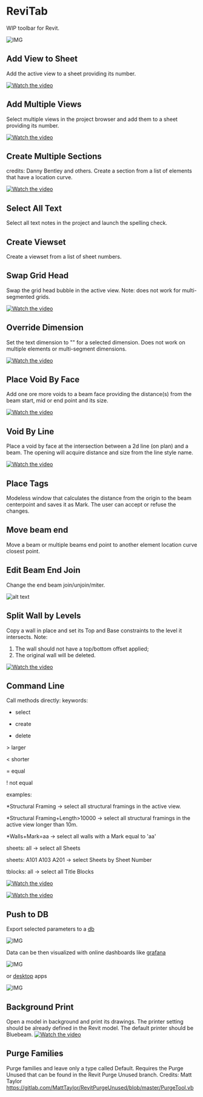 # ReviTab
WIP toolbar for Revit. 

![IMG](https://i.imgur.com/bhix3ai.png)

## Add View to Sheet
Add the active view to a sheet providing its number.

[![Watch the video](https://img.youtube.com/vi/adpGT6SKGek/maxresdefault.jpg)](https://youtu.be/adpGT6SKGek)

## Add Multiple Views
Select multiple views in the project browser and add them to a sheet providing its number.

[![Watch the video](https://img.youtube.com/vi/nmRzktJehwo/maxresdefault.jpg)](https://youtu.be/nmRzktJehwo)

## Create Multiple Sections
credits: Danny Bentley and others. Create a section from a list of elements that have a location curve.

[![Watch the video](https://img.youtube.com/vi/mj504sYGDZM/maxresdefault.jpg)](https://youtu.be/mj504sYGDZM)

## Select All Text
Select all text notes in the project and launch the spelling check.

## Create Viewset
Create a viewset from a list of sheet numbers.

## Swap Grid Head
Swap the grid head bubble in the active view. Note: does not work for multi-segmented grids.

[![Watch the video](https://img.youtube.com/vi/bHYYYyHRt1o/maxresdefault.jpg)](https://youtu.be/bHYYYyHRt1o)

## Override Dimension
Set the text dimension to "" for a selected dimension. Does not work on multiple elements or multi-segment dimensions.

[![Watch the video](https://img.youtube.com/vi/OwpogSyYWfg/maxresdefault.jpg)](https://youtu.be/OwpogSyYWfg)

## Place Void By Face
Add one ore more voids to a beam face providing the distance(s) from the beam start, mid or end point and its size.

[![Watch the video](https://img.youtube.com/vi/fi9HgS9kjw4/maxresdefault.jpg)](https://youtu.be/fi9HgS9kjw4)

## Void By Line
Place a void by face at the intersection between a 2d line (on plan) and a beam. The opening will acquire distance and size from the line style name.

[![Watch the video](https://img.youtube.com/vi/jvsqUJG3uHA/maxresdefault.jpg)](https://youtu.be/jvsqUJG3uHA)

## Place Tags
Modeless window that calculates the distance from the origin to the beam centerpoint and saves it as Mark. The user can accept or refuse the changes.

## Move beam end
Move a beam or multiple beams end point to another element location curve closest point.

## Edit Beam End Join
Change the end beam join/unjoin/miter.

![alt text](https://i.imgur.com/7fruopZ.png)

## Split Wall by Levels
Copy a wall in place and set its Top and Base constraints to the level it intersects. 
Note: 
1. The wall should not have a top/bottom offset applied; 
2. The original wall will be deleted. 

[![Watch the video](https://img.youtube.com/vi/gcMeTedRd2o/maxresdefault.jpg)](https://youtu.be/gcMeTedRd2o)

## Command Line
Call methods directly:
keywords: 
* select
+ create
- delete

\> larger

< shorter

= equal

! not equal

examples:

\*Structural Framing -> select all structural framings in the active view.

\*Structural Framing+Length>10000 -> select all structural framings in the active view longer than 10m. 

\*Walls+Mark=aa -> select all walls with a Mark equal to 'aa'

sheets: all -> select all Sheets

sheets: A101 A103 A201 -> select Sheets by Sheet Number

tblocks: all -> select all Title Blocks

[![Watch the video](https://img.youtube.com/vi/axukGCgBRys/maxresdefault.jpg)](https://youtu.be/axukGCgBRys)

[![Watch the video](https://img.youtube.com/vi/56_nDryHPzA/maxresdefault.jpg)](https://youtu.be/56_nDryHPzA)

## Push to DB
Export selected parameters to a [db](https://remotemysql.com)

![IMG](https://i.imgur.com/DLuhkuM.png)

Data can be then visualized with online dashboards like [grafana](https://giobel.grafana.net/d/TS8vWBriz/project-2?orgId=1) 

![IMG](https://i.imgur.com/QzCrmAW.png)

or [desktop](https://github.com/giobel/rvtDashboard) apps

![IMG](https://i.imgur.com/NFat1uW.png)

## Background Print
Open a model in background and print its drawings. The printer setting should be already defined in the Revit model. The default printer should be Bluebeam.
[![Watch the video](https://img.youtube.com/vi/dBtYdCITQhw/maxresdefault.jpg)](https://youtu.be/dBtYdCITQhw)

## Purge Families
Purge families and leave only a type called Default. Requires the Purge Unused that can be found in the Revit Purge Unused branch. Credits: Matt Taylor https://gitlab.com/MattTaylor/RevitPurgeUnused/blob/master/PurgeTool.vb
